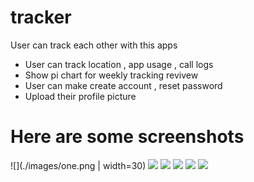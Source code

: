 # tracker

User can track each other with this apps

 - User can track location , app usage , call logs
 - Show pi chart for weekly tracking revivew
 - User can make create account , reset password
 - Upload their profile picture

# Here are some screenshots
![](./images/one.png | width=30)
![](./images/two.png)
![](./images/three.png)
![](./images/four.png)
![](./images/five.png)
![](./images/six.png)


